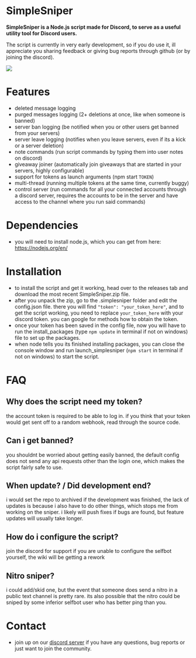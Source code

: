 # SimpleSniper

**SimpleSniper is a Node.js script made for Discord, to serve as a useful utility tool for Discord users.**

The script is currently in very early development, so if you do use it, ill appreciate you sharing feedback or giving bug reports through github (or by joining the discord).

<img src=https://cdn.discordapp.com/attachments/768172991020007426/987829538845245460/sniper.png>

# Features
- deleted message logging
- purged messages logging (2+ deletions at once, like when someone is banned)
- server ban logging (be notified when you or other users get banned from your servers)
- server leave logging (notifies when you leave servers, even if its a kick or a server deletion)
- note commands (run script commands by typing them into user notes on discord)
- giveaway joiner (automatically join giveaways that are started in your servers, highly configurable)
- support for tokens as launch arguments (npm start `TOKEN`)
- multi-thread (running multiple tokens at the same time, currently buggy)
- control server (run commands for all your connected accounts through a discord server, requires the accounts to be in the server and have access to the channel where you run said commands)

# Dependencies
- you will need to install node.js, which you can get from here: https://nodejs.org/en/

# Installation
- to install the script and get it working, head over to the releases tab and download the most recent SimpleSniper.zip file.
- after you unpack the zip, go to the .simplesniper folder and edit the config.json file. there you will find `"token": "your_token_here"`, and to get the script working, you need to replace `your_token_here` with your discord token. you can google for methods how to obtain the token.
- once your token has been saved in the config file, now you will have to run the install_packages (type `npm update` in terminal if not on windows) file to set up the packages.
- when node tells you its finished installing packages, you can close the console window and run launch_simplesniper (`npm start` in terminal if not on windows) to start the script.

# FAQ
## Why does the script need my token?
the account token is required to be able to log in. if you think that your token would get sent off to a random webhook, read through the source code.

## Can i get banned?
you shouldnt be worried about getting easily banned, the default config does not send any api requests other than the login one, which makes the script fairly safe to use.

## When update? / Did development end?
i would set the repo to archived if the development was finished, the lack of updates is because i also have to do other things, which stops me from working on the sniper. i likely will push fixes if bugs are found, but feature updates will usually take longer.

## How do i configure the script?
join the discord for support if you are unable to configure the selfbot yourself, the wiki will be getting a rework

## Nitro sniper?
i could add/skid one, but the event that someone does send a nitro in a public text channel is pretty rare. its also possible that the nitro could be sniped by some inferior selfbot user who has better ping than you.

# Contact
- join up on our [discord server](https://discord.gg/MMA6sbBqKX) if you have any questions, bug reports or just want to join the community.
